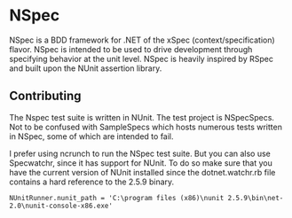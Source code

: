 # NSpec

NSpec is a BDD framework for .NET of the xSpec (context/specification) flavor. NSpec is intended to be used to drive development through specifying behavior at the unit level. NSpec is heavily inspired by RSpec and built upon the NUnit assertion library.

## Contributing

The Nspec test suite is written in NUnit. The test project is NSpecSpecs. Not to be confused with SampleSpecs which hosts numerous tests written in NSpec, some of which are intended to fail.

I prefer using ncrunch to run the NSpec test suite. But you can also use Specwatchr, since it has support for NUnit. To do so make sure that you have the current version of NUnit installed since the dotnet.watchr.rb file contains a hard reference to the 2.5.9 binary.

` NUnitRunner.nunit_path = 'C:\program files (x86)\nunit 2.5.9\bin\net-2.0\nunit-console-x86.exe' `
